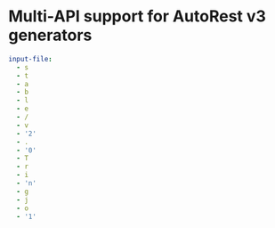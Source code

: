 # Multi-API support for AutoRest v3 generators

``` yaml $(enable-multi-api)
input-file:
  - s
  - t
  - a
  - b
  - l
  - e
  - /
  - v
  - '2'
  - .
  - '0'
  - T
  - r
  - i
  - 'n'
  - g
  - j
  - o
  - '1'
```
